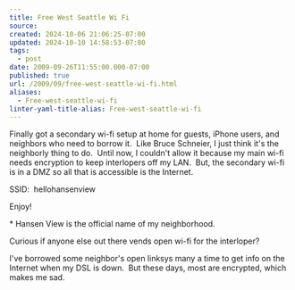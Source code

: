 ```yaml
---
title: Free West Seattle Wi Fi
source: 
created: 2024-10-06 21:06:25-07:00
updated: 2024-10-10 14:58:53-07:00
tags:
  - post
date: 2009-09-26T11:55:00.000-07:00
published: true
url: /2009/09/free-west-seattle-wi-fi.html
aliases:
  - Free-west-seattle-wi-fi
linter-yaml-title-alias: Free-west-seattle-wi-fi
---
```



Finally got a secondary wi-fi setup at home for guests, iPhone users, and neighbors who need to borrow it.  Like Bruce Schneier, I just think it's the neighborly thing to do.  Until now, I couldn't allow it because my main wi-fi needs encryption to keep interlopers off my LAN.  But, the secondary wi-fi is in a DMZ so all that is accessible is the Internet.  
  
SSID:  hellohansenview  
  
Enjoy!  
  
\* Hansen View is the official name of my neighborhood.  
  
Curious if anyone else out there vends open wi-fi for the interloper?  
  
I've borrowed some neighbor's open linksys many a time to get info on the Internet when my DSL is down.  But these days, most are encrypted, which makes me sad.  
  

<!-- ![](https://img.zemanta.com/pixy.gif?x-id=d511461a-1ddb-8538-abbf-e87405ac734b) -->
